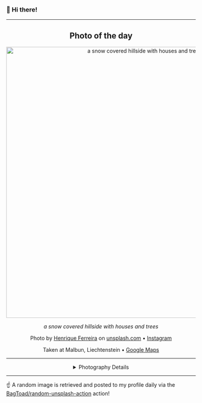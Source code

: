 ### 👋 Hi there!

----
<div align="center">

## Photo of the day
  
  <a href="https://unsplash.com/photos/a-snow-covered-hillside-with-houses-and-trees-vVoGOCETjBs"><img width="720" src="https://images.unsplash.com/photo-1704409479477-09e5770e03a9?crop=entropy&cs=tinysrgb&fit=max&fm=jpg&ixid=M3w1NTI0NDl8MHwxfHJhbmRvbXx8fHx8fHx8fDE3MDYwNzY4NzV8&ixlib=rb-4.0.3&q=80&w=1080" alt="a snow covered hillside with houses and trees"></a>
  
  <em>a snow covered hillside with houses and trees</em>
  
  <em></em>

  Photo by [Henrique Ferreira](null) on [unsplash.com](https://unsplash.com/) • [Instagram](https://instagram.com/rick_final.gif)
  
  Taken at Malbun, Liechtenstein • [Google Maps](https://www.google.com/maps/search/?api=1&query=47.101516,9.609628)
  
  ---
  
<details>
<summary>Photography Details</summary>
  
| Parameter     | Value |
| ------------- | ----- |
| Camera Model  |  EOS R5 |
| Exposure Time | 1/800 |
| Aperture      | 5.6 |
| Focal Length  | 300.0 |
| ISO           | 320 |
| Location      | Malbun, Liechtenstein (Liechtenstein) |
| Coordinates   | Latitude 47.101516, Longitude 9.609628 |

</details>

</div>

----

☝️ A random image is retrieved and posted to my profile daily via the [BagToad/random-unsplash-action](https://github.com/BagToad/random-unsplash-action) action!
